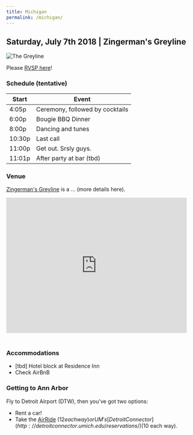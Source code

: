 ```yaml
---
title: Michigan
permalink: /michigan/
---
```


## Saturday, July 7th 2018 | Zingerman's Greyline

![The Greyline](/images/greyline_front.jpg)

Please [RVSP here](https://goo.gl/forms/GRRok0qCBZ4AS7L03)!


### Schedule (tentative)

Start | Event
------------ | -------------
4:05p | Ceremony, followed by cocktails
6:00p | Bougie BBQ Dinner
8:00p | Dancing and tunes
10:30p | Last call
11:00p | Get out. Srsly guys.
11:01p | After party at bar (tbd)


### Venue

[Zingerman's Greyline](http://www.zingermansgreyline.com/) is a ... (more details here).

<iframe src="https://www.google.com/maps/embed?pb=!1m18!1m12!1m3!1d2951.8468835758335!2d-83.75163308472028!3d42.28179174803361!2m3!1f0!2f0!3f0!3m2!1i1024!2i768!4f13.1!3m3!1m2!1s0x883cae3d0d443af5%3A0xe7138a506a1f879e!2sZingerman&#39;s+Greyline!5e0!3m2!1sen!2sus!4v1516557381422" width="480" height="360" frameborder="0" style="border:0; margin-bottom: 20px" allowfullscreen></iframe>


### Accommodations

- [tbd] Hotel block at Residence Inn
- Check AirBnB

### Getting to Ann Arbor

Fly to Detroit Airport (DTW), then you've got two options:

- Rent a car!
- Take the [AirRide](http://www.theride.org/Services/Airport-Service) ($12 each way) or UM's [Detroit Connector](http://detroitconnector.umich.edu/reservations/) ($10 each way).